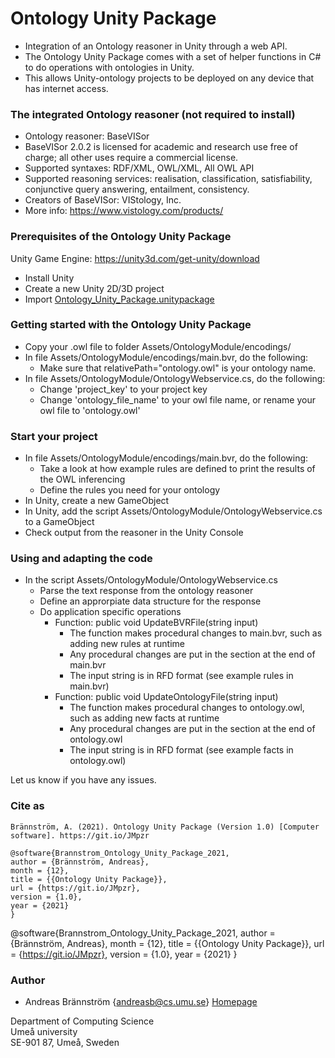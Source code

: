 # Ontology Unity Package
* Integration of an Ontology reasoner in Unity through a web API. 
* The Ontology Unity Package comes with a set of helper functions in C# to do operations with ontologies in Unity.
* This allows Unity-ontology projects to be deployed on any device that has internet access.

### The integrated Ontology reasoner (not required to install)

* Ontology reasoner: BaseVISor
* BaseVISor 2.0.2 is licensed for academic and research use free of charge; all other uses require a commercial license.
* Supported syntaxes: RDF/XML, OWL/XML, All OWL API
* Supported reasoning services: realisation, classification, satisfiability, conjunctive query answering, entailment, consistency.
* Creators of BaseVISor: VIStology, Inc.
* More info: https://www.vistology.com/products/

### Prerequisites of the Ontology Unity Package

Unity Game Engine: https://unity3d.com/get-unity/download

* Install Unity
* Create a new Unity 2D/3D project
* Import [Ontology_Unity_Package.unitypackage](https://github.com/AndreasbCS/Ontology_Unity/blob/ca977a2375bea8f6abdae6b1d9b277b3c541d0d5/Ontology_Unity_Package.unitypackage)

### Getting started with the Ontology Unity Package

* Copy your .owl file to folder Assets/OntologyModule/encodings/
* In file Assets/OntologyModule/encodings/main.bvr, do the following: 
  * Make sure that relativePath="ontology.owl" is your ontology name. 
* In file Assets/OntologyModule/OntologyWebservice.cs, do the following:
  * Change 'project_key' to your project key
  * Change 'ontology_file_name' to your owl file name, or rename your owl file to 'ontology.owl'

### Start your project

* In file Assets/OntologyModule/encodings/main.bvr, do the following: 
  * Take a look at how example rules are defined to print the results of the OWL inferencing
  * Define the rules you need for your ontology
* In Unity, create a new GameObject
* In Unity, add the script Assets/OntologyModule/OntologyWebservice.cs to a GameObject
* Check output from the reasoner in the Unity Console

### Using and adapting the code

* In the script Assets/OntologyModule/OntologyWebservice.cs
  * Parse the text response from the ontology reasoner
  * Define an approrpiate data structure for the response
  * Do application specific operations
    * Function: public void UpdateBVRFile(string input)
      * The function makes procedural changes to main.bvr, such as adding new rules at runtime
      * Any procedural changes are put in the <!-- dynamic content start --><!-- dynamic content end --> section at the end of main.bvr
      * The input string is in RFD format (see example rules in main.bvr)
    * Function: public void UpdateOntologyFile(string input)
      * The function makes procedural changes to ontology.owl, such as adding new facts at runtime
      * Any procedural changes are put in the <!-- dynamic content start --><!-- dynamic content end --> section at the end of ontology.owl
      * The input string is in RFD format (see example facts in ontology.owl)

Let us know if you have any issues.

### Cite as
```
Brännström, A. (2021). Ontology Unity Package (Version 1.0) [Computer software]. https://git.io/JMpzr
```
```
@software{Brannstrom_Ontology_Unity_Package_2021,
author = {Brännström, Andreas},
month = {12},
title = {{Ontology Unity Package}},
url = {https://git.io/JMpzr},
version = {1.0},
year = {2021}
}

```

@software{Brannstrom_Ontology_Unity_Package_2021,
author = {Brännström, Andreas},
month = {12},
title = {{Ontology Unity Package}},
url = {https://git.io/JMpzr},
version = {1.0},
year = {2021}
}

### Author

* Andreas Brännström {andreasb@cs.umu.se} [Homepage](https://people.cs.umu.se/andreasb/)

Department of Computing Science  
Umeå university  
SE-901 87, Umeå, Sweden  
